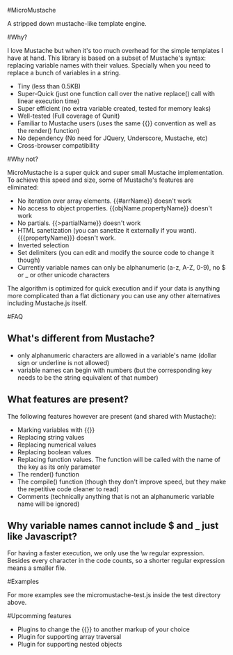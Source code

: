 #MicroMustache

A stripped down mustache-like template engine.

#Why?

I love Mustache but when it's too much overhead for the simple templates I have at hand.
This library is based on a subset of Mustache's syntax: replacing variable names with their values.
Specially when you need to replace a bunch of variables in a string.

* Tiny (less than 0.5KB)
* Super-Quick (just one function call over the native replace() call with linear execution time)
* Super efficient (no extra variable created, tested for memory leaks)
* Well-tested (Full coverage of Qunit)
* Familiar to Mustache users (uses the same {{}} convention as well as the render() function)
* No dependency (No need for JQuery, Underscore, Mustache, etc)
* Cross-browser compatibility

#Why not?

MicroMustache is a super quick and super small Mustache implementation.
To achieve this speed and size, some of Mustache's features are eliminated:

* No iteration over array elements. {{#arrName}} doesn't work
* No access to object properties. {{objName.propertyName}} doesn't work
* No partials. {{>partialName}} doesn't work
* HTML sanetization (you can sanetize it externally if you want). {{{propertyName}}} doesn't work.
* Inverted selection
* Set delimiters (you can edit and modify the source code to change it though)
* Currently variable names can only be alphanumeric (a-z, A-Z, 0-9), no $ or _ or other unicode characters

The algorithm is optimized for quick execution and if your data is anything more complicated than a flat
dictionary you can use any other alternatives including Mustache.js itself.

#FAQ

## What's different from Mustache?

* only alphanumeric characters are allowed in a variable's name (dollar sign or underline is not allowed)
* variable names can begin with numbers (but the corresponding key needs to be the string equivalent of that number)

## What features are present?

The following features however are present (and shared with Mustache):

* Marking variables with {{}}
* Replacing string values
* Replacing numerical values
* Replacing boolean values
* Replacing function values. The function will be called with the name of the key as its only parameter
* The render() function
* The compile() function (though they don't improve speed, but they make the repetitive code cleaner to read)
* Comments (technically anything that is not an alphanumeric variable name will be ignored)

## Why variable names cannot include $ and _ just like Javascript?

For having a faster execution, we only use the \w regular expression.
Besides every character in the code counts, so a shorter regular expression means a smaller file.

#Examples

For more examples see the micromustache-test.js inside the test directory above.

#Upcomming features

* Plugins to change the {{}} to another markup of your choice
* Plugin for supporting array traversal
* Plugin for supporting nested objects
